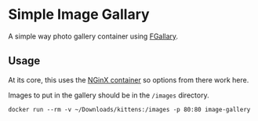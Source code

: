 Simple Image Gallary
====================

A simple way photo gallery container using
[FGallary](https://github.com/wavexx/fgallery).

Usage
-----

At its core, this uses the [NGinX container](https://hub.docker.com/_/nginx/)
so options from there work here.

Images to put in the gallery should be in the `/images` directory.

    docker run --rm -v ~/Downloads/kittens:/images -p 80:80 image-gallery
